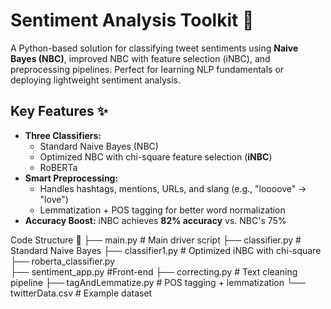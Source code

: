 # Sentiment Analysis Toolkit 🚀

A Python-based solution for classifying tweet sentiments using **Naive Bayes (NBC)**, improved NBC with feature selection (iNBC), and preprocessing pipelines. Perfect for learning NLP fundamentals or deploying lightweight sentiment analysis.

## Key Features ✨

- **Three Classifiers:**  
  - Standard Naive Bayes (NBC)  
  - Optimized NBC with chi-square feature selection (**iNBC**)
  - RoBERTa
- **Smart Preprocessing:**  
  - Handles hashtags, mentions, URLs, and slang (e.g., "loooove" → "love")  
  - Lemmatization + POS tagging for better word normalization  
- **Accuracy Boost:** iNBC achieves **82% accuracy** vs. NBC's 75%  

Code Structure 📂
├── main.py            # Main driver script
├── classifier.py       # Standard Naive Bayes
├── classifier1.py      # Optimized iNBC with chi-square
├── roberta_classifier.py      
├── sentiment_app.py    #Front-end
├── correcting.py # Text cleaning pipeline
├── tagAndLemmatize.py     # POS tagging + lemmatization
└── twitterData.csv       # Example dataset
